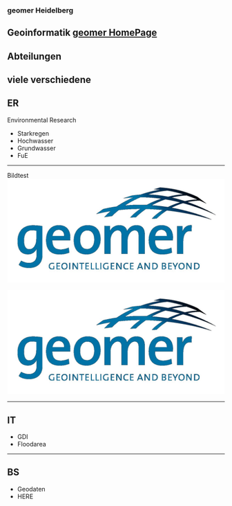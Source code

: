 ### geomer Heidelberg
Geoinformatik
[geomer HomePage](http://www.geomer.de)
-----
## Abteilungen
viele verschiedene
-----

## ER
Environmental Research
- Starkregen
- Hochwasser
- Grundwasser
- FuE

-----
Bildtest
![tesbild](img/geomer_logo.jpg)

![tesbild](img/geomer_logo.jpg)


---

## IT

- GDI
- Floodarea
---

## BS
- Geodaten
- HERE
